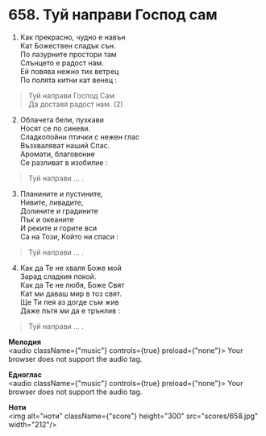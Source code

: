 # 658. Туй направи Господ сам  

1. Как прекрасно, чудно е навън  
Кат Божествен сладък сън.  
По лазурните простори там  
Слънцето е радост нам.  
Ей повява нежно тих ветрец  
По полята китни кат венец :  

> Туй направи Господ Сам  
> Да доставя радост нам. (2)  

2. Облачета бели, пухкави  
Носят се по синеви.  
Сладкопойни птички с нежен глас  
Възхваляват наший Спас.  
Аромати, благовоние  
Се разливат в изобилие :  

> Туй направи ... .  

3. Планините и пустините,  
Нивите, ливадите,  
Долините и градините  
Пък и океаните  
И реките и горите вси  
Са на Този, Който ни спаси :  

> Туй направи ... .  

4. Как да Те не хваля Боже мой  
Зарад сладкия покой.  
Как да Те не любя, Боже Свят  
Кат ми даваш мир в тоз свят.  
Ще Ти пея аз догде съм жив  
Даже пътя ми да е трънлив :  

> Туй направи ... .  

__Мелодия__  
<audio className={"music"} controls={true} preload={"none"}><source src="mp3/658.mp3" type="audio/mpeg"/>
Your browser does not support the audio tag.
</audio>  

__Едноглас__  
<audio className={"music"} controls={true} preload={"none"}><source src="transp/658.mp3" type="audio/mpeg"/>
Your browser does not support the audio tag.
</audio>  

__Ноти__  
<img alt="ноти" className={"score"} height="300" src="scores/658.jpg" width="212"/>
